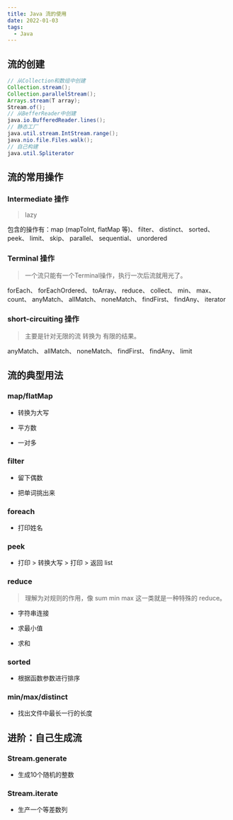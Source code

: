 ```yaml
---
title: Java 流的使用
date: 2022-01-03
tags:
  - Java
---
```


## 流的创建

```java
// 从Collection和数组中创建
Collection.stream();
Collection.parallelStream();
Arrays.stream(T array);
Stream.of();
// 从BefferReader中创建
java.io.BufferedReader.lines();
// 静态工厂
java.util.stream.IntStream.range();
java.nio.file.Files.walk();
// 自己构建
java.util.Spliterator
```

## 流的常用操作

### Intermediate 操作

> lazy

包含的操作有：map (mapToInt, flatMap 等)、 filter、 distinct、 sorted、 peek、 limit、 skip、 parallel、 sequential、 unordered

### Terminal 操作

> 一个流只能有一个Terminal操作，执行一次后流就用光了。

forEach、 forEachOrdered、 toArray、 reduce、 collect、 min、 max、 count、 anyMatch、 allMatch、 noneMatch、 findFirst、 findAny、 iterator

### short-circuiting 操作

> 主要是针对无限的流 转换为 有限的结果。

anyMatch、 allMatch、 noneMatch、 findFirst、 findAny、 limit

## 流的典型用法

### map/flatMap

- 转换为大写

- 平方数

- 一对多

### filter

- 留下偶数

- 把单词挑出来

### foreach

- 打印姓名

### peek

- 打印 > 转换大写 > 打印 > 返回 list

### reduce

> 理解为对规则的作用，像 sum min max 这一类就是一种特殊的 reduce。

- 字符串连接

- 求最小值

- 求和

### sorted

- 根据函数参数进行排序

### min/max/distinct

- 找出文件中最长一行的长度

## 进阶：自己生成流

### Stream.generate

- 生成10个随机的整数

### Stream.iterate

- 生产一个等差数列
